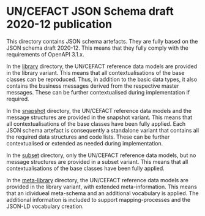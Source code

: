 # UN/CEFACT JSON Schema draft 2020-12 publication

This directory contains JSON schema artefacts. They are fully based on the JSON schema draft 2020-12.
This means that they fully comply with the requirements of OpenAPI 3.1.x.

In the [library](https://github.com/uncefact/spec-JSONschema/tree/main/JSONschema2020-12/library) directory,
the UN/CEFACT reference data models are provided in the library variant. This means that all contextualisations
of the base classes can be reproduced. Thus, in addition to the basic data types, it also contains the business
messages derived from the respective master messages. These can be further contextualised during implementation
if required. 

In the [snapshot](https://github.com/uncefact/spec-JSONschema/tree/main/JSONschema2020-12/snapshot) directory,
the UN/CEFACT reference data models and the message structures are provided in the snapshot variant. This means
that all contextualisations of the base classes have been fully applied. Each JSON schema artefact is
consequently a standalone variant that contains all the required data structures and code lists. These can be
further contextualised or extended as needed during implementation. 

In the [subset](https://github.com/uncefact/spec-JSONschema/tree/main/JSONschema2020-12/subset) directory, 
only the UN/CEFACT reference data models, but no message structures are provided in a subset variant. This means 
that all contextualisations of the base classes have been fully applied.  

In the [meta-library](https://github.com/uncefact/spec-JSONschema/tree/main/JSONschema2020-12/meta-library)
directory, the UN/CEFACT reference data models are provided in the library variant, with extended
meta-information. This means that an idividueal meta-schema and an additional vocabulary is applied.
The additional information is included to support mapping-processes and the JSON-LD vocabulary creation. 
